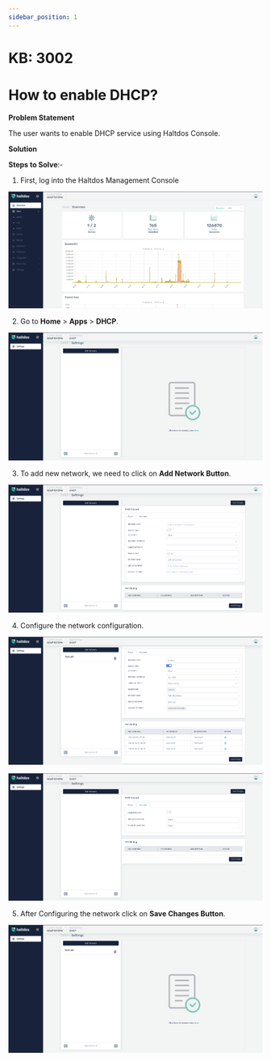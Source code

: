 ```yaml
---
sidebar_position: 1
---
```


# KB: 3002

# How to enable DHCP?

**Problem Statement**

The user wants to enable DHCP service using Haltdos Console.

**Solution**

**Steps to Solve**:-

1. First, log into the Haltdos Management Console

![kb-3002](/img/platform/kb/overview_kb_3002_1.png)

2. Go to **Home** > **Apps** > **DHCP**.

![kb-3002](/img/platform/kb/add_dhcp_kb_3002_2.png)

3. To add new network, we need to click on **Add Network Button**.

![kb-3002](/img/platform/kb/dhcp_kb_3002_3.png)

4. Configure the network configuration.

![kb-3002](/img/platform/kb/basic_kb_3002_4.png)

![kb-3002](/img/platform/kb/advance_kb_3002_4.png)

5. After Configuring the network click on **Save Changes Button**.

![kb-3002](/img/platform/kb/save_config_kb_3002_5.png)